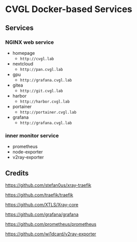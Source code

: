 # CVGL Docker-based Services

## Services

### NGINX web service
- homepage
    - `http://cvgl.lab`
- nextcloud
    - `http://pan.cvgl.lab`
- gpu
    - `http://grafana.cvgl.lab`
- gitea
    - `http://git.cvgl.lab`
- harbor
    - `http://harbor.cvgl.lab`
- portainer
    - `http://portainer.cvgl.lab`
- grafana
    - `http://grafana.cvgl.lab`

### inner monitor service

- prometheus
- node-exporter
- v2ray-exporter

## Credits

https://github.com/stefan0us/xray-traefik

https://github.com/traefik/traefik

https://github.com/XTLS/Xray-core

https://github.com/grafana/grafana

https://github.com/prometheus/prometheus

https://github.com/wi1dcard/v2ray-exporter